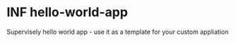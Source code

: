 # INF hello-world-app
Supervisely hello world app - use it as a template for your custom appliation

